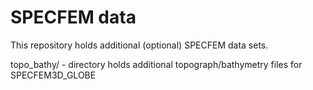 # SPECFEM data

This repository holds additional (optional) SPECFEM data sets.


topo_bathy/   - directory holds additional topograph/bathymetry files for SPECFEM3D_GLOBE


